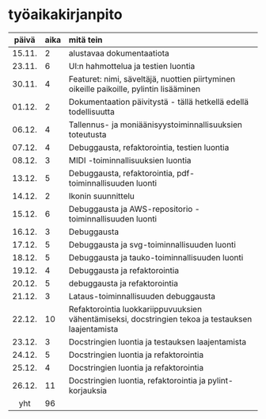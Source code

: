 # työaikakirjanpito

| päivä | aika | mitä tein  |
| :----:|:-----| :-----|
| 15.11. | 2    | alustavaa dokumentaatiota |
| 23.11. | 6    | UI:n hahmottelua ja testien luontia |
| 30.11. | 4    | Featuret: nimi, säveltäjä, nuottien piirtyminen oikeille paikoille, pylintin lisääminen |
| 01.12. | 2    | Dokumentaation päivitystä - tällä hetkellä edellä todellisuutta |
| 06.12. | 4    | Tallennus- ja moniäänisyystoiminnallisuuksien toteutusta |
| 07.12. | 4    | Debuggausta, refaktorointia, testien luontia |
| 08.12. | 3    | MIDI -toiminnallisuuksien luontia |
| 13.12. | 5    | Debuggausta, refaktorointia, pdf-toiminnallisuuden luonti  |
| 14.12. | 2    | Ikonin suunnittelu |
| 15.12. | 6    | Debuggausta ja AWS-repositorio -toiminnallisuuden luonti |
| 16.12. | 3    | Debuggausta |
| 17.12. | 5    | Debuggausta ja svg-toiminnallisuuden luonti |
| 18.12. | 5    | Debuggausta ja tauko-toiminnallisuuden luonti |
| 19.12. | 4    | Debuggausta ja refaktorointia |
| 20.12. | 5    | debuggausta ja refaktorointia |
| 21.12. | 3    | Lataus-toiminnallisuuden debuggausta |
| 22.12. | 10   | Refaktorointia luokkariippuvuuksien vähentämiseksi, docstringien tekoa ja testauksen laajentamista|
| 23.12. | 3    | Docstringien luontia ja testauksen laajentamista  |
| 24.12. | 5    | Docstringien luontia ja refaktorointia |
| 25.12. | 4    | Docstringien luontia ja refaktorointia |
| 26.12. | 11   | Docstringien luontia, refaktorointia ja pylint-korjauksia |
| yht    | 96   |  |
